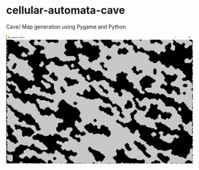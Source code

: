 # cellular-automata-cave

Cave/ Map generation using Pygame and Python

![Screenshot](https://github.com/dhruvg102/cellular-automata-cave/blob/master/screenshot.png?raw=true)
